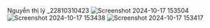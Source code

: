 Nguyễn thị lý _22810310423 
![Screenshot 2024-10-17 153504](https://github.com/user-attachments/assets/26a66da1-064b-41e4-a180-693808f4e23f)
![Screenshot 2024-10-17 153438](https://github.com/user-attachments/assets/f874546a-76f0-437e-8efe-f60d049fb694)
![Screenshot 2024-10-17 153417](https://github.com/user-attachments/assets/0bb7b78e-7746-450a-9a88-6cd27a04411d)


